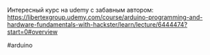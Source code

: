 Интересный курс на udemy с забавным автором: https://libertexgroup.udemy.com/course/arduino-programming-and-hardware-fundamentals-with-hackster/learn/lecture/6444474?start=0#overview

#arduino